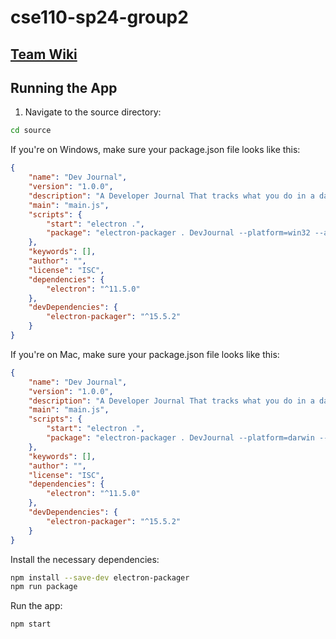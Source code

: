 # cse110-sp24-group2

## [Team Wiki](admin/team.md)

## Running the App

1. Navigate to the source directory:

```bash
cd source
```
If you're on Windows, make sure your package.json file looks like this:
```json
{
    "name": "Dev Journal",
    "version": "1.0.0",
    "description": "A Developer Journal That tracks what you do in a day",
    "main": "main.js",
    "scripts": {
        "start": "electron .",
        "package": "electron-packager . DevJournal --platform=win32 --arch=x64"
    },
    "keywords": [],
    "author": "",
    "license": "ISC",
    "dependencies": {
        "electron": "^11.5.0"
    },
    "devDependencies": {
        "electron-packager": "^15.5.2"
    }
}
```
If you're on Mac, make sure your package.json file looks like this:
```json
{
    "name": "Dev Journal",
    "version": "1.0.0",
    "description": "A Developer Journal That tracks what you do in a day",
    "main": "main.js",
    "scripts": {
        "start": "electron .",
        "package": "electron-packager . DevJournal --platform=darwin --arch=x64"
    },
    "keywords": [],
    "author": "",
    "license": "ISC",
    "dependencies": {
        "electron": "^11.5.0"
    },
    "devDependencies": {
        "electron-packager": "^15.5.2"
    }
}
```
Install the necessary dependencies:  
```bash
npm install --save-dev electron-packager
npm run package
```
Run the app:  
```bash
npm start
```